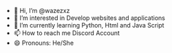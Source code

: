 - 👋 Hi, I’m @wazezxz
- 👀 I’m interested in Develop websites and applications
- 🌱 I’m currently learning Python, Html and Java Script
- 📫 How to reach me Discord Account
- 😄 Pronouns: He/She
